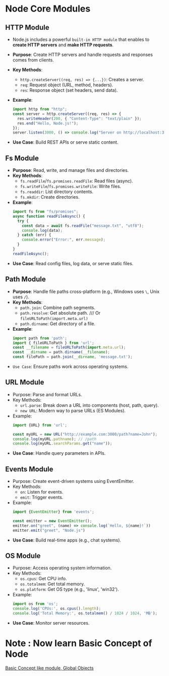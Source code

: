 # Node Core Modules

## HTTP Module

- Node.js includes a powerful `built-in HTTP module` that enables to **create HTTP servers** and **make HTTP requests**.

- **Purpose**: Create HTTP servers and handle requests and responses comes from clients.
- **Key Methods**:
  - `http.createServer((req, res) => {...})`: Creates a server.
  - `req`: Request object (URL, method, headers).
  - `res`: Response object (set headers, send data).
- **Example**:

  ```js
  import http from "http";
  const server = http.createServer((req, res) => {
    res.writeHeader(200, { "Content-Type": "text/plain" });
    res.end("Hello, Node.js!");
  });
  server.listen(3000, () => console.log("Server on http://localhost:3000"));
  ```

- **Use Case**: Build REST APIs or serve static content.

## Fs Module

- **Purpose**: Read, write, and manage files and directories.
- **Key Methods**:
  - `fs.readFile`/`fs.promises.readFile`: Read files (async).
  - `fs.writeFile`/`fs.promises.writeFile`: Write files.
  - `fs.readdir`: List directory contents.
  - `fs.mkdir`: Create directories.
- **Example**:
  ```js
  import fs from "fs/promises";
  async function readFileAsync() {
    try {
      const data = await fs.readFile("message.txt", "utf8");
      console.log(data);
    } catch (err) {
      console.error("Error:", err.message);
    }
  }
  readFileAsync();
  ```
- **Use Case**: Read config files, log data, or serve static files.


## Path Module

- **Purpose**: Handle file paths cross-platform (e.g., Windows uses `\`, Unix uses `/`).
- **Key Methods**:
    - `path.join`: Combine path segments.
    - `path.resolve`: Get absolute path.    /// Or `fileURLToPath(import.meta.url)`
    - `path.dirname`: Get directory of a file.
- **Example**:
    ```js
    import path from 'path';
    import { fileURLToPath } from 'url';
    const __filename = fileURLToPath(import.meta.url);
    const __dirname = path.dirname(__filename);
    const filePath = path.join(__dirname, 'message.txt');
    ```
- `Use Case`: Ensure paths work across operating systems.

## URL Module

- Purpose: Parse and format URLs.
- Key Methods:
    - `url.parse`: Break down a URL into components (host, path, query).
    - `new URL`: Modern way to parse URLs (ES Modules).
- Example:
    ```js
    import {URL} from 'url';
    
    const myURL = new URL("http://example.com:3000/path?name=John");
    console.log(myURL.pathname); // /path
    console.log(myURL.searchParams.get("name"));
    ```
- **Use Case**: Handle query parameters in APIs.

## Events Module

- Purpose: Create event-driven systems using EventEmitter.
- Key Methods:
    - `on`: Listen for events.
    - `emit`: Trigger events.
- Example:
    ```js
    import {EventEmitter} from 'events';

    const emitter = new EventEmitter();
    emitter.on("greet", (name) => console.log(`Hello, ${name}!`))
    emitter.emit("greet", "Node.js")
    ```
- **Use Case**: Build real-time apps (e.g., chat systems).

## OS Module

- Purpose: Access operating system information.
- Key Methods:
    - `os.cpus`: Get CPU info.
    - `os.totalmem`: Get total memory.
    - `os.platform`: Get OS type (e.g., 'linux', 'win32').
- Example:
    ```js
    import os from 'os';
    console.log('CPUs:', os.cpus().length);
    console.log('Total Memory:', os.totalmem() / 1024 / 1024, 'MB');
    ```
- **Use Case**: Monitor server resources.


# Note : Now learn Basic Concept of Node

[Basic Concept like module, Global Objects](../Node%20Basics/module.md)